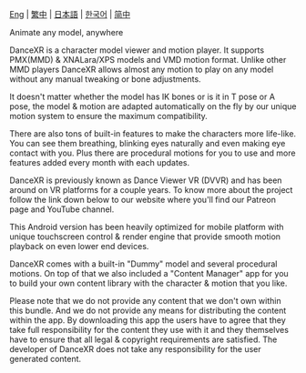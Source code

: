 [Eng](/dancexr/listing/googleplay) | [繁中](/tw/dancexr/listing/googleplay) | [日本語](/jp/dancexr/listing/googleplay) | [한국어](/kr/dancexr/listing/googleplay) | [简中](/zh/dancexr/listing/googleplay)

Animate any model, anywhere

DanceXR is a character model viewer and motion player. It supports PMX(MMD) & XNALara/XPS models and VMD motion format. Unlike other MMD players DanceXR allows almost any motion to play on any model without any manual tweaking or bone adjustments. 

It doesn't matter whether the model has IK bones or is it in T pose or A pose, the model & motion are adapted automatically on the fly by our unique motion system to ensure the maximum compatibility.

There are also tons of built-in features to make the characters more life-like. You can see them breathing, blinking eyes naturally and even making eye contact with you. Plus there are procedural motions for you to use and more features added every month with each updates.  

DanceXR is previously known as Dance Viewer VR (DVVR) and has been around on VR platforms for a couple years. To know more about the project follow the link down below to our website where you'll find our Patreon page and YouTube channel. 

This Android version has been heavily optimized for mobile platform with unique touchscreen control & render engine that provide smooth motion playback on even lower end devices.  

DanceXR comes with a built-in "Dummy" model and several procedural motions. On top of that we also included a "Content Manager" app for you to build your own content library with the character & motion that you like. 

Please note that we do not provide any content that we don't own within this bundle. And we do not provide any means for distributing the content within the app. By downloading this app the users have to agree that they take full responsibility for the content they use with it and they themselves have to ensure that all legal & copyright requirements are satisfied. The developer of DanceXR does not take any responsibility for the user generated content.
